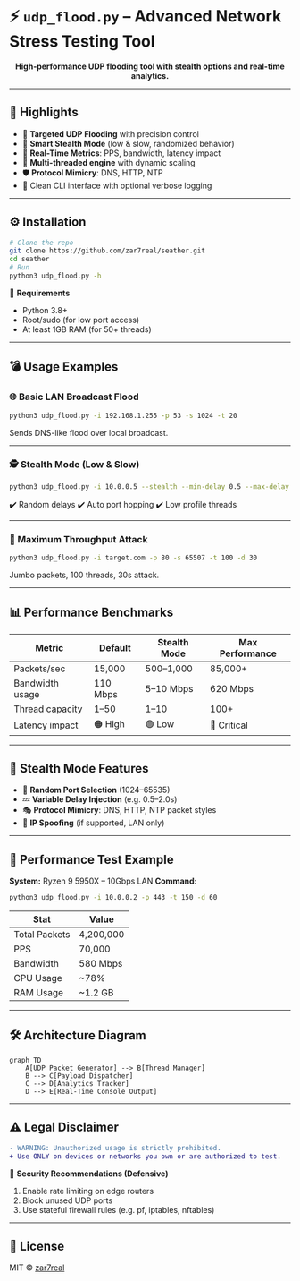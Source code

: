 # ⚡️ `udp_flood.py` – Advanced Network Stress Testing Tool
<p align="center">
  <b>High-performance UDP flooding tool with stealth options and real-time analytics.</b>
</p>

---

## 🚀 Highlights

* 🎯 **Targeted UDP Flooding** with precision control
* 🧠 **Smart Stealth Mode** (low & slow, randomized behavior)
* 📡 **Real-Time Metrics**: PPS, bandwidth, latency impact
* 🧵 **Multi-threaded engine** with dynamic scaling
* 🛡️ **Protocol Mimicry**: DNS, HTTP, NTP
* 📘 Clean CLI interface with optional verbose logging

---

## ⚙️ Installation

```bash
# Clone the repo
git clone https://github.com/zar7real/seather.git
cd seather
# Run 
python3 udp_flood.py -h
```

🔧 **Requirements**

* Python 3.8+
* Root/sudo (for low port access)
* At least 1GB RAM (for 50+ threads)

---

## 💣 Usage Examples

### 🌐 Basic LAN Broadcast Flood

```bash
python3 udp_flood.py -i 192.168.1.255 -p 53 -s 1024 -t 20
```

Sends DNS-like flood over local broadcast.

---

### 🕵️ Stealth Mode (Low & Slow)

```bash
python3 udp_flood.py -i 10.0.0.5 --stealth --min-delay 0.5 --max-delay 2.0 -t 5
```

✔️ Random delays
✔️ Auto port hopping
✔️ Low profile threads

---

### 🚀 Maximum Throughput Attack

```bash
python3 udp_flood.py -i target.com -p 80 -s 65507 -t 100 -d 30
```

Jumbo packets, 100 threads, 30s attack.

---

## 📊 Performance Benchmarks

| Metric          | Default  | Stealth Mode | Max Performance |
| --------------- | -------- | ------------ | --------------- |
| Packets/sec     | 15,000   | 500–1,000    | 85,000+         |
| Bandwidth usage | 110 Mbps | 5–10 Mbps    | 620 Mbps        |
| Thread capacity | 1–50     | 1–10         | 100+            |
| Latency impact  | 🟠 High  | 🟢 Low       | 🔴 Critical     |

---

## 🧠 Stealth Mode Features

* 🔀 **Random Port Selection** (1024–65535)
* 💤 **Variable Delay Injection** (e.g. 0.5–2.0s)
* 🎭 **Protocol Mimicry**: DNS, HTTP, NTP packet styles
* 🧬 **IP Spoofing** (if supported, LAN only)

---

## 🧪 Performance Test Example

**System:** Ryzen 9 5950X – 10Gbps LAN
**Command:**

```bash
python3 udp_flood.py -i 10.0.0.2 -p 443 -t 150 -d 60 
```

| Stat          | Value     |
| ------------- | --------- |
| Total Packets | 4,200,000 |
| PPS           | 70,000    |
| Bandwidth     | 580 Mbps  |
| CPU Usage     | \~78%     |
| RAM Usage     | \~1.2 GB  |

---

## 🛠 Architecture Diagram

```mermaid
graph TD
    A[UDP Packet Generator] --> B[Thread Manager]
    B --> C[Payload Dispatcher]
    C --> D[Analytics Tracker]
    D --> E[Real-Time Console Output]
```

---

## ⚠️ Legal Disclaimer

```diff
- WARNING: Unauthorized usage is strictly prohibited.
+ Use ONLY on devices or networks you own or are authorized to test.
```

🔐 **Security Recommendations (Defensive)**

1. Enable rate limiting on edge routers
2. Block unused UDP ports
3. Use stateful firewall rules (e.g. pf, iptables, nftables)

---

## 📄 License

MIT © [zar7real](https://github.com/zar7real/seather/blob/main/LICENSE)
